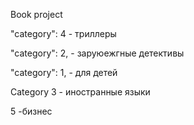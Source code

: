 Book project

"category": 4 - триллеры

"category": 2, - заруюежгные детективы

"category": 1, - для детей


Category 3 -  иностранные языки

5 -бизнес
